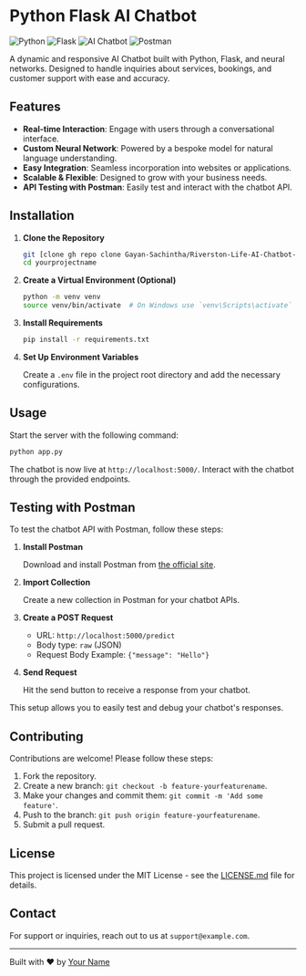 
# Python Flask AI Chatbot

![Python](https://img.shields.io/badge/Python-3776AB?style=for-the-badge&logo=python&logoColor=white) ![Flask](https://img.shields.io/badge/Flask-000000?style=for-the-badge&logo=flask&logoColor=white) ![AI Chatbot](https://img.shields.io/badge/AI%20Chatbot-776AB7?style=for-the-badge) ![Postman](https://img.shields.io/badge/Postman-FF6C37?style=for-the-badge&logo=postman&logoColor=white)

A dynamic and responsive AI Chatbot built with Python, Flask, and neural networks. Designed to handle inquiries about services, bookings, and customer support with ease and accuracy.

## Features

- **Real-time Interaction**: Engage with users through a conversational interface.
- **Custom Neural Network**: Powered by a bespoke model for natural language understanding.
- **Easy Integration**: Seamless incorporation into websites or applications.
- **Scalable & Flexible**: Designed to grow with your business needs.
- **API Testing with Postman**: Easily test and interact with the chatbot API.

## Installation

1. **Clone the Repository**

    ```bash
    git [clone gh repo clone Gayan-Sachintha/Riverston-Life-AI-Chatbot-flask-](https://github.com/Gayan-Sachintha/Riverston-Life-AI-Chatbot-flask-.git)
    cd yourprojectname
    ```

2. **Create a Virtual Environment (Optional)**

    ```bash
    python -m venv venv
    source venv/bin/activate  # On Windows use `venv\Scripts\activate`
    ```

3. **Install Requirements**

    ```bash
    pip install -r requirements.txt
    ```

4. **Set Up Environment Variables**

    Create a `.env` file in the project root directory and add the necessary configurations.

## Usage

Start the server with the following command:

```bash
python app.py
```

The chatbot is now live at `http://localhost:5000/`. Interact with the chatbot through the provided endpoints.

## Testing with Postman

To test the chatbot API with Postman, follow these steps:

1. **Install Postman**

   Download and install Postman from [the official site](https://www.postman.com/downloads/).

2. **Import Collection**

   Create a new collection in Postman for your chatbot APIs.

3. **Create a POST Request**

   - URL: `http://localhost:5000/predict`
   - Body type: `raw` (JSON)
   - Request Body Example: `{"message": "Hello"}`

4. **Send Request**

   Hit the send button to receive a response from your chatbot.

This setup allows you to easily test and debug your chatbot's responses.

## Contributing

Contributions are welcome! Please follow these steps:

1. Fork the repository.
2. Create a new branch: `git checkout -b feature-yourfeaturename`.
3. Make your changes and commit them: `git commit -m 'Add some feature'`.
4. Push to the branch: `git push origin feature-yourfeaturename`.
5. Submit a pull request.

## License

This project is licensed under the MIT License - see the [LICENSE.md](LICENSE) file for details.

## Contact

For support or inquiries, reach out to us at `support@example.com`.

---

Built with ❤️ by [Your Name](https://yourwebsite.com)
